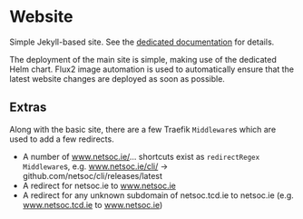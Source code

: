 # Website

Simple Jekyll-based site. See the [dedicated documentation](../../../../website/) for details.

The deployment of the main site is simple, making use of the dedicated Helm chart. Flux2 image automation is used to
automatically ensure that the latest website changes are deployed as soon as possible.

## Extras

Along with the basic site, there are a few Traefik `Middleware`s which are used to add a few redirects.

- A number of www.netsoc.ie/... shortcuts exist as `redirectRegex` `Middleware`s, e.g. www.netsoc.ie/cli/ ->
  github.com/netsoc/cli/releases/latest
- A redirect for netsoc.ie to www.netsoc.ie
- A redirect for any unknown subdomain of netsoc.tcd.ie to netsoc.ie (e.g. www.netsoc.tcd.ie to www.netsoc.ie)
